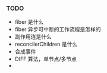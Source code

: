 ### TODO

- fiber 是什么
- fiber 异步可中断的工作流程是怎样的
- 副作用连是什么
- reconcilerChildren 是什么
- 合成事件
- DIFF 算法，单节点/多节点
-
